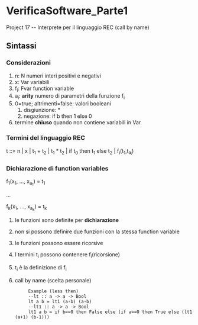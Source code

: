 # VerificaSoftware_Parte1
Project 17 -- Interprete per il linguaggio REC (call by name)
## Sintassi
### Considerazioni
1. n: N numeri interi positivi e negativi
2. x: Var variabili
3. f<sub>i</sub>: Fvar function variable
4. a<sub>i</sub>: **arity** numero di parametri della funzione f<sub>i</sub>
5. 0=true; altrimenti=false: valori booleani
   1. disgiunzione: *
   2. negazione: if b then 1 else 0
6. termine **chiuso** quando non contiene variabili in Var


### Termini del linguaggio REC
t ::= n | x | t<sub>1</sub> + t<sub>2</sub> | t<sub>1</sub> * t<sub>2</sub> | if t<sub>0</sub> then t<sub>1</sub> else t<sub>2</sub> | f<sub>i</sub>(t<sub>1</sub>,t<sub>a<sub>i</sub></sub>)

### Dichiarazione di function variables
f<sub>1</sub>(x<sub>1</sub>, ..., x<sub>a<sub>1</sub></sub>) = t<sub>1</sub>

...

f<sub>k</sub>(x<sub>1</sub>, ..., x<sub>a<sub>k</sub></sub>) = t<sub>k</sub>

1. le funzioni sono definite per **dichiarazione**
2. non si possono definire due funzioni con la stessa function variable
3. le funzioni possono essere ricorsive
4. I termini t<sub>i</sub> possono contenere f<sub>i</sub>(ricorsione)
5. t<sub>i</sub> è la definizione di f<sub>i</sub>
6. call by name (scelta personale)



            Example (less then)
            --lt :: a -> a -> Bool
            lt a b = lt1 (a-b) (a-b)
            --lt1 :: a -> a -> Bool
            lt1 a b = if b==0 then False else (if a==0 then True else (lt1 (a+1) (b-1)))